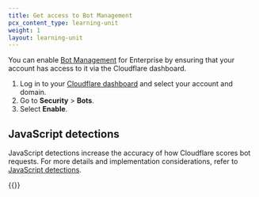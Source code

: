 ```yaml
---
title: Get access to Bot Management
pcx_content_type: learning-unit
weight: 1
layout: learning-unit
---
```


You can enable [Bot Management](https://dash.cloudflare.com/?to=/:account/:zone/security/bots) for Enterprise by ensuring that your account has access to it via the Cloudflare dashboard.

1. Log in to your [Cloudflare dashboard](https://dash.cloudflare.com/) and select your account and domain.
2. Go to **Security** > **Bots**.
3. Select **Enable**.

## JavaScript detections

JavaScript detections increase the accuracy of how Cloudflare scores bot requests. For more details and implementation considerations, refer to [JavaScript detections](/learning-paths/bot-management/planning/javascript-detections/).

{{<render file="_javascript-detections-enable.md" productFolder="bots" >}}